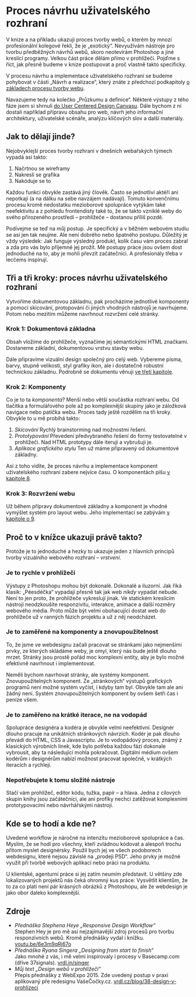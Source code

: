# Proces návrhu uživatelského rozhraní

V knize a na příkladu ukazuji proces tvorby webů, o kterém by mnozí profesionální kolegové řekli, že je „exotický“. Nevyužívám nástroje pro tvorbu předběžných návrhů webů, skoro neotevírám Photoshop a jiné kreslící programy. Velkou část práce dělám přímo v prohlížeči. Pojďme s říct, jak přesně budeme v knize postupovat a proč vlastně takto specificky.

V procesu návrhu a implementace uživatelského rozhraní se budeme pohybovat v části „Návrh a realizace“, který znáte z předchozí podkapitoly [o základech procesu tvorby webu](zaklady-procesu.md).  

Navazujeme tedy na kolečko „Průzkumu a definice“. Některé výstupy z tého fáze jsem si shrnuli [do User Centered Design Canvasu](design-canvas.md). Dále bychom z ní dostali například přípravu obsahu pro  web, návrh jeho informační architektury, uživatelské scénáře, analýzu klíčových slov a další materiály. 


## Jak to dělají jinde?

Nejobvyklejší proces tvorby rozhraní v dnešních webařských týmech vypadá asi takto:

1. Načrtnou se wireframy
2. Nakreslí se grafika
3. Nakóduje se to

Každou funkci obvykle zastává jiný člověk. Často se jednotliví aktéři ani nepotkají (a na dálku na sebe navzájem nadávají). Tomuto konvenčnímu procesu kromě nedostatku mezioborové spolupráce vytýkám také neefektivitu a z pohledu frontendisty také to, že se takto vzniklé weby do svého přirozeného prostředí – prohlížeče – dostanou příliš pozdě. 

Podívejme se teď na můj postup. Je specifický a v běžném webovém studiu se asi jen tak neujme. Ale není dobrého nebo špatného postupu. Důležitý je vždy výsledek: Jak funguje výsledný produkt, kolik času vám proces zabral a zda pro vás bylo příjemné jej prožít. Mé postupy práce jsou ovšem dost jednoduché na to, aby je mohli převzít začátečníci. A profesionály třeba v lecčems inspirují.


## Tři a tři kroky: proces návrhu uživatelského rozhraní

Vytvoříme dokumentovou základnu, pak procházíme jednotlivé komponenty a pomocí skicování, protopování či jiných vhodných nástrojů je navrhujeme. Potom nebo mezitím můžeme navrhnout rozvržení celé stránky.


### Krok 1: Dokumentová základna

Obsah vložíme do prohlížeče, vyznačíme jej sémantickými HTML značkami. Dostaneme základní, dokumentovou vrstvu stavby webu.

Dále připravíme vizuální design společný pro celý web. Vybereme písma, barvy, stupně velikosti, styl grafiky ikon, ale i dostatečně robustní technickou základnu. Podrobně se dokumentu věnuji [ve třetí kapitole](kap-dokumet.md).


### Krok 2: Komponenty

Co je to ta *komponenta*? Menší nebo větší součástka rozhraní webu. Od tlačítka a formulářového pole až po komplexnější skupiny jako je záložková navigace nebo patička webu. Proces tady ještě rozdělím na tři kroky. Obvykle to u mě probíhá takto:

1. *Skicování* 
   Rychlý brainstorming nad možnostmi řešení. 
2. *Prototypování* 
   Převedení předvybraného řešení do formy testovatelné v prohlížeči. Nad HTML prototypy dále iteruji a vybrušuji je. 
3. *Aplikace grafického stylu* 
   Ten už máme připravený od dokumentové základny. 

Asi z toho vidíte, že proces návrhu a implementace komponent uživatelského rozhraní zabere nejvíce času. O komponentách píšu [v kapitole 8](kap-ui-proces.md).


### Krok 3: Rozvržení webu

Už během přípravy dokumentové základny a komponent je vhodné vymýšlet systém pro layout webu. Jeho implementací se zabývám [v kapitole o 9](kap-layout.md).


## Proč to v knížce ukazuji právě takto?

Protože je to jednoduché a hezky to ukazuje jeden z hlavních principů tvorby vizuálního webového rozhraní – *vrstvení*.

### Je to rychle v prohlížeči

Výstupy z Photoshopu mohou být dokonalé. Dokonalé a iluzorní. Jak říká klasik: „Péesdéčka“ vypadají přesně tak jak web *nikdy* vypadat nebude. Není to jen proto, že prohlížeče vykreslují jinak. Ve statickém kreslícím nástroji neodzkoušíte responzivitu, interakce, animace a další rozměry webového média. Proto může být velmi obohacující dostat web do prohlížeče už v ranných fázích projektu a už z něj neodcházet.

### Je to zaměřené na komponenty a znovupoužitelnost

To, že jsme ve webdesignu začali pracovat se stránkami jako nejmenšími prvky, ze kterých skládáme weby, je omyl, který nás bude ještě dlouho mrzet. Stránky jsou prostě pořád moc komplexní entity, aby je bylo možné efektivně navrhnout i implementovat. 

Neměli bychom navrhovat stránky, ale systémy komponent. Znovupoužitelných komponent. Ze „stránkových“ výstupů grafických programů není možné systém vyčíst, i kdyby tam byl. Obvykle tam ale ani žádný není. Systém znovupoužitelných komponent by ovšem šetři čas i peníze všem.


### Je to zaměřeno na krátké iterace, ne na vodopád

Spolupráce designéra a kodéra je obvykle velmi neefektivní. Designér dlouho pracuje na unikátních stránkových návrzích. Kodér je pak dlouho převádí do HTML, CSS a Javascriptu. Je to vodopádový proces, známý z klasických výrobních linek, kde bylo potřeba každou fázi dokonale vybrousit, aby ta následující mohla pokračovat. Digitální médium ovšem kodérům i designérům nabízí možnost pracovat společně, v krátkých iteracích a rychleji.

### Nepotřebujete k tomu složité nástroje

Stačí vám prohlížeč, editor kódu, tužka, papír – a hlava. Jedna z cílových skupin knihy jsou začátečníci, ale ani profíky nechci zatěžovat komplexními prototypovacími nebo návrhářskými nástroji. 


## Kde se to hodí a kde ne?

Uvedené workflow je náročné na intenzitu mezioborové spolupráce a čas. Myslím, že se hodí pro všechny, kteří zvládnou kódovat a alespoň trochu přitom myslet designérsky. Použil bych jej ve všech podoborech webdesignu, které nejsou závislé na „prodeji PSD“. Jeho prvky je možné využít při tvorbě webových aplikací nebo práci na produktu. 

U klientské, agenturní práce si jej zatím neumím představit. U většiny zde lokalizovaných projektů nás čeká ohromný kus práce: Vysvětlit klientům, že to za co platí není pár krásných obrázků z Photoshopu, ale že webdesign je jako obor daleko komplexnější.


## Zdroje

- *Přednáška Stephena Heye „Responsive Design Workflow“*   
  Stephen Hey je pro mě asi nejzajímavější zdroj procesů pro tvorbu responzivních webů. Kromě přednášky vydal i knížku. [youtu.be/6e3m9qRj67o](https://youtu.be/6e3m9qRj67o)
- *Přednáška Ryana Singera „Designing from start to finish“*  
  Jako mnohé z vás, i mě velmi inspirovaly i procesy v Basecamp.com (dříve 37signals). [vrdl.in/singer](https://www.webexpo.net/prague2017/talk/designing-from-start-to-finish/)
- *Můj text „Design webů v prohlížeči“*  
  Přepis přednášky z WebExpo 2015. Zde uvedený postup v praxi aplikovaný pře redesignu VašeČočky.cz. [vrdl.cz/blog/38-design-v-prohlizeci](http://www.vzhurudolu.cz/blog/38-design-v-prohlizeci)

